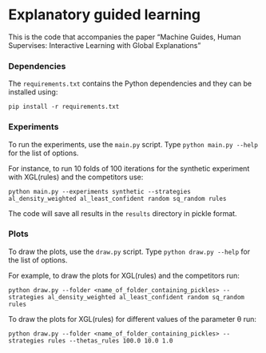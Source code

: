 # Explanatory guided learning

This is the code that accompanies the paper “Machine Guides, Human Supervises: Interactive Learning with Global Explanations”

### Dependencies
The `requirements.txt` contains the Python dependencies and they can be installed using:

```
pip install -r requirements.txt
```

### Experiments

To run the experiments, use the `main.py` script. Type `python main.py --help` for the list of options.

For instance, to run 10 folds of 100 iterations for the synthetic experiment with XGL(rules) and the competitors use:
```
python main.py --experiments synthetic --strategies al_density_weighted al_least_confident random sq_random rules
```

The code will save all results in the `results` directory in pickle format.

### Plots
To draw the plots, use the `draw.py` script. Type `python draw.py --help` for the list of options.

For example, to draw the plots for XGL(rules) and the competitors run:
```
python draw.py --folder <name_of_folder_containing_pickles> --strategies al_density_weighted al_least_confident random sq_random rules
```
To draw the plots for XGL(rules) for different values of the parameter θ run:
 ```
python draw.py --folder <name_of_folder_containing_pickles> --strategies rules --thetas_rules 100.0 10.0 1.0
```
